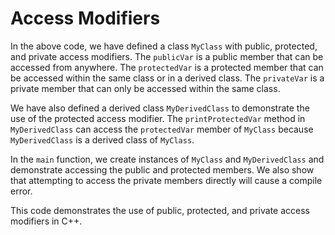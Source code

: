 # Access Modifiers
In the above code, we have defined a class `MyClass` with public, protected, and private access modifiers. The `publicVar` is a public member that can be accessed from anywhere. The `protectedVar` is a protected member that can be accessed within the same class or in a derived class. The `privateVar` is a private member that can only be accessed within the same class.

We have also defined a derived class `MyDerivedClass` to demonstrate the use of the protected access modifier. The `printProtectedVar` method in `MyDerivedClass` can access the `protectedVar` member of `MyClass` because `MyDerivedClass` is a derived class of `MyClass`.

In the `main` function, we create instances of `MyClass` and `MyDerivedClass` and demonstrate accessing the public and protected members. We also show that attempting to access the private members directly will cause a compile error.

This code demonstrates the use of public, protected, and private access modifiers in C++.